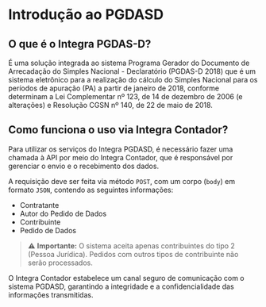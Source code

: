 # Introdução ao PGDASD

## O que é o Integra PGDAS-D?

É uma solução integrada ao sistema Programa Gerador do Documento de Arrecadação do Simples Nacional - Declaratório (PGDAS-D 2018) que é um sistema eletrônico para a realização do cálculo do Simples Nacional para os períodos de apuração (PA) a partir de janeiro de 2018, conforme determinam a Lei Complementar nº 123, de 14 de dezembro de 2006 (e alterações) e Resolução CGSN nº 140, de 22 de maio de 2018.

## Como funciona o uso via Integra Contador?

Para utilizar os serviços do Integra PGDASD, é necessário fazer uma chamada à API por meio do Integra Contador, que é responsável por gerenciar o envio e o recebimento dos dados.

A requisição deve ser feita via método `POST`, com um corpo (`body`) em formato `JSON`, contendo as seguintes informações:

*   Contratante
*   Autor do Pedido de Dados
*   Contribuinte
*   Pedido de Dados

> ⚠️ **Importante:** O sistema aceita apenas contribuintes do tipo 2 (Pessoa Jurídica). Pedidos com outros tipos de contribuinte não serão processados.

O Integra Contador estabelece um canal seguro de comunicação com o sistema PGDASD, garantindo a integridade e a confidencialidade das informações transmitidas.
